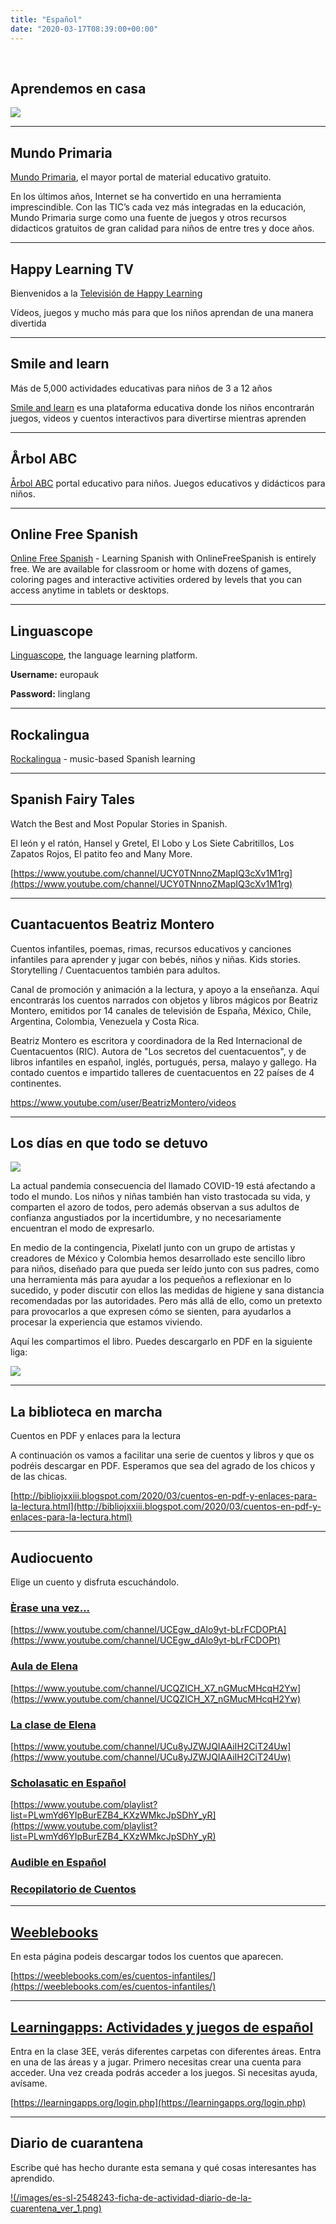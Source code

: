 ```yaml
---
title: "Español"
date: "2020-03-17T08:39:00+00:00"
---
```


&nbsp;

## Aprendemos en casa

[![](/images/aprendemos.jpg)](http://www.educacionyfp.gob.es/prensa/actualidad/2020/03/20200321-mefprtve.html)

<hr>

## Mundo Primaria

[Mundo Primaria](https://www.mundoprimaria.com), el mayor portal de material educativo gratuito.

En los últimos años, Internet se ha convertido en una herramienta imprescindible. Con las TIC’s cada vez más integradas en la educación, Mundo Primaria surge como una fuente de juegos y otros recursos didacticos gratuitos de gran calidad para niños de entre tres y doce años.

<hr>

## Happy Learning TV

Bienvenidos a la [Televisión de Happy Learning](https://happylearning.tv)

Vídeos, juegos y mucho más para que los niños aprendan de una manera divertida

<hr>

## Smile and learn

Más de 5,000 actividades educativas para niños de 3 a 12 años

[Smile and learn](https://smileandlearn.com) es una plataforma educativa donde los niños encontrarán juegos, videos y cuentos interactivos para divertirse mientras aprenden

<hr>

## Årbol ABC

[Årbol ABC](https://arbolabc.com) portal educativo para niños. Juegos educativos y didácticos para niños.

<hr>

## Online Free Spanish

[Online Free Spanish](https://www.onlinefreespanish.com) - Learning Spanish with OnlineFreeSpanish is entirely free. We are available for classroom or home with dozens of games, coloring pages and interactive activities ordered by levels that you can access anytime in tablets or desktops.

<hr>

## Linguascope

[Linguascope](https://linguascope.com), the language learning platform.

**Username:** europauk

**Password:** linglang

<hr>

## Rockalingua

[Rockalingua](https://rockalingua.com) - music-based Spanish learning

<hr>

## Spanish Fairy Tales

Watch the Best and Most Popular Stories in Spanish.

El león y el ratón, Hansel y Gretel, El Lobo y Los Siete Cabritillos, Los Zapatos Rojos, El patito feo  and Many More.

[https://www.youtube.com/channel/UCY0TNnnoZMapIQ3cXv1M1rg](https://www.youtube.com/channel/UCY0TNnnoZMapIQ3cXv1M1rg)

<hr>

## Cuantacuentos Beatriz Montero

Cuentos infantiles, poemas, rimas, recursos educativos y canciones infantiles para aprender y jugar con bebés, niños y niñas. Kids stories. Storytelling / Cuentacuentos también para adultos.

Canal de promoción y animación a la lectura, y apoyo a la enseñanza. Aquí encontrarás los cuentos narrados con objetos y libros mágicos por Beatriz Montero, emitidos por 14 canales de televisión de España, México, Chile, Argentina, Colombia, Venezuela y Costa Rica.

Beatriz Montero es escritora y coordinadora de la Red Internacional de Cuentacuentos (RIC). Autora de "Los secretos del cuentacuentos", y de libros infantiles en español, inglés, portugués, persa, malayo y gallego. Ha contado cuentos e impartido talleres de cuentacuentos en 22 países de 4 continentes.

https://www.youtube.com/user/BeatrizMontero/videos

<hr>

## Los días en que todo se detuvo

[![](/images/losDiasEnQueTodoSeDetuvo.jpg)](https://pixelatl.com/es-MX/contenidos/FB06E116-D4B8-47DC-A15E-286BDAA71448/Los_dias_en_que_todo_se_detuvo.html)

La actual pandemia consecuencia del llamado COVID-19 está afectando a todo el mundo. Los niños y niñas también han visto trastocada su vida, y comparten el azoro de todos, pero además observan a sus adultos de confianza angustiados por la incertidumbre, y no necesariamente encuentran el modo de expresarlo.

En medio de la contingencia, Pixelatl junto con un grupo de artistas y creadores de México y Colombia hemos desarrollado este sencillo libro para niños, diseñado para que pueda ser leído junto con sus padres, como una herramienta más para ayudar a los pequeños a reflexionar en lo sucedido, y poder discutir con ellos las medidas de higiene y sana distancia recomendadas por las autoridades. Pero más allá de ello, como un pretexto para provocarlos a que expresen cómo se sienten, para ayudarlos a procesar la experiencia que estamos viviendo.

Aquí les compartimos el libro. Puedes descargarlo en PDF en la siguiente liga:

[![](/images/losDiasEnQueTodoSeDetuvo_book.png)](https://1cae4daa431a99d58259-9bdc952f8135a71056243221595a2db3.ssl.cf1.rackcdn.com/2817F16424614BDBB241D5D60FE6758A.pdf)

<hr>

## La biblioteca en marcha

Cuentos en PDF y enlaces para la lectura

A continuación os vamos a facilitar una serie de cuentos y libros y que os podréis descargar en PDF. Esperamos que sea del agrado de los chicos y de las chicas.

[http://bibliojxxiii.blogspot.com/2020/03/cuentos-en-pdf-y-enlaces-para-la-lectura.html](http://bibliojxxiii.blogspot.com/2020/03/cuentos-en-pdf-y-enlaces-para-la-lectura.html)

<hr>

## Audiocuento

Elige un cuento y disfruta escuchándolo.

### [Èrase una vez...](https://www.youtube.com/channel/UCEgw_dAlo9yt-bLrFCDOPtA  )

[https://www.youtube.com/channel/UCEgw_dAlo9yt-bLrFCDOPtA](https://www.youtube.com/channel/UCEgw_dAlo9yt-bLrFCDOPt)

### [Aula de Elena](https://www.youtube.com/channel/UCQZICH_X7_nGMucMHcqH2Yw)

[https://www.youtube.com/channel/UCQZICH_X7_nGMucMHcqH2Yw](https://www.youtube.com/channel/UCQZICH_X7_nGMucMHcqH2Yw)

### [La clase de Elena](https://www.youtube.com/channel/UCu8yJZWJQIAAiIH2CiT24Uw)

[https://www.youtube.com/channel/UCu8yJZWJQIAAiIH2CiT24Uw](https://www.youtube.com/channel/UCu8yJZWJQIAAiIH2CiT24Uw)


### [Scholasatic en Español](https://www.youtube.com/playlist?list=PLwmYd6YIpBurEZB4_KXzWMkcJpSDhY_yR)

[https://www.youtube.com/playlist?list=PLwmYd6YIpBurEZB4_KXzWMkcJpSDhY_yR](https://www.youtube.com/playlist?list=PLwmYd6YIpBurEZB4_KXzWMkcJpSDhY_yR)

### [Audible en Español](https://stories.audible.com/discovery/enterprise-discovery-21122525011?ref=adbl_ent_anon_ds_ds_dccs_sbtp-0-8)

### [Recopilatorio de Cuentos](/recopilatorio_de_cuentos/)

<hr>

## [Weeblebooks](https://weeblebooks.com/es/cuentos-infantiles/)

En esta página podeis descargar todos los cuentos que aparecen.

[https://weeblebooks.com/es/cuentos-infantiles/](https://weeblebooks.com/es/cuentos-infantiles/)

<hr>

## [Learningapps: Actividades y juegos de español](https://learningapps.org/login.php)

Entra en la clase 3EE, verás diferentes carpetas con diferentes áreas. Entra en una de las áreas y a jugar.
Primero necesitas crear una cuenta para acceder. Una vez creada podrás acceder a los juegos. Si necesitas ayuda, avísame.

[https://learningapps.org/login.php](https://learningapps.org/login.php)

<hr>

## Diario de cuarantena

Escribe qué has hecho durante esta semana y qué cosas interesantes has aprendido.

[!(/images/es-sl-2548243-ficha-de-actividad-diario-de-la-cuarentena_ver_1.png)](/docs/es-sl-2548243-ficha-de-actividad-diario-de-la-cuarentena_ver_1.pdf)


<br/>
<br/>


 